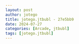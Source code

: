```yaml
---
layout: post
author: jotego
title: jotego.jtbubl - 27e5bb9
date: 2024-07-27
categories: [Arcade, jtbubl]
tags: [jotego.jtbubl]
---
```


